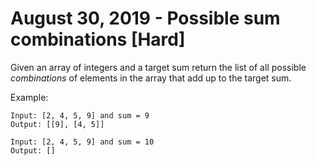 # August 30, 2019 - Possible sum combinations [Hard]

Given an array of integers and a target sum return the list of all possible 
*combinations* of elements in the array that add up to the target sum.

Example:
```
Input: [2, 4, 5, 9] and sum = 9
Output: [[9], [4, 5]]

Input: [2, 4, 5, 9] and sum = 10
Output: []
```